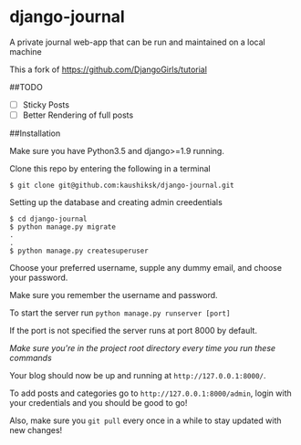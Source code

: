 # django-journal
A private journal web-app that can be run and maintained on a local machine

This a fork of https://github.com/DjangoGirls/tutorial

##TODO
- [ ] Sticky Posts
- [ ] Better Rendering of full posts

##Installation

Make sure you have Python3.5 and django>=1.9 running.

Clone this repo by entering the following in a terminal
```
$ git clone git@github.com:kaushiksk/django-journal.git
```
Setting up the database and creating admin creedentials
```
$ cd django-journal
$ python manage.py migrate
.
.
$ python manage.py createsuperuser
```

Choose your preferred username, supple any dummy email, and choose your password.

Make sure you remember the username and password.

To start the server run 
`python manage.py runserver [port]`

If the port is not specified the server runs at port 8000 by default.

*Make sure you're in the project root directory every time you run these commands*

Your blog should now be up and running at `http://127.0.0.1:8000/`.

To add posts and categories go to `http://127.0.0.1:8000/admin`, login with your credentials and you should be good to go!

Also, make sure you `git pull` every once in a while to stay updated with new changes!
